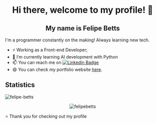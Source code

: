 <!--
**felipebetts/felipebetts** is a ✨ _special_ ✨ repository because its `README.md` (this file) appears on your GitHub profile.

Here are some ideas to get you started:

- 🔭 I’m currently working on ...
- 🌱 I’m currently learning ...
- 👯 I’m looking to collaborate on ...
- 🤔 I’m looking for help with ...
- 💬 Ask me about ...
- 📫 How to reach me: ...
- 😄 Pronouns: ...
- ⚡ Fun fact: ...
-->


<p align="center">
  <h1 align="center">Hi there, welcome to my profile! 👋</h1>
  <h2 align="center"> My name is Felipe Betts</h2> 
</p>

I'm a programmer constantly on the making! Always learning new tech.

- ⚡ Working as a Front-end Developer;
- 🌱 I’m currently learning AI development with Python
- 📫 You can reach me on [![Linkedin Badge](https://img.shields.io/badge/-LinkedIn-blue?style=flat-square&logo=Linkedin&logoColor=white&link=https://www.linkedin.com/in/felipe-betts/)](https://www.linkedin.com/in/felipebetts/)
- 😄 You can check my portfolio website [here](https://felipebetts.com.br/ "here").

## Statistics
<p align="left"> <img src="https://komarev.com/ghpvc/?username=felipebetts" alt="felipe-betts" /></p>
<p align="center"><img src="https://github-readme-stats.vercel.app/api?username=felipebetts&show_icons=true" alt="felipebetts" /></p>

⭐️ Thank you for checking out my profile
